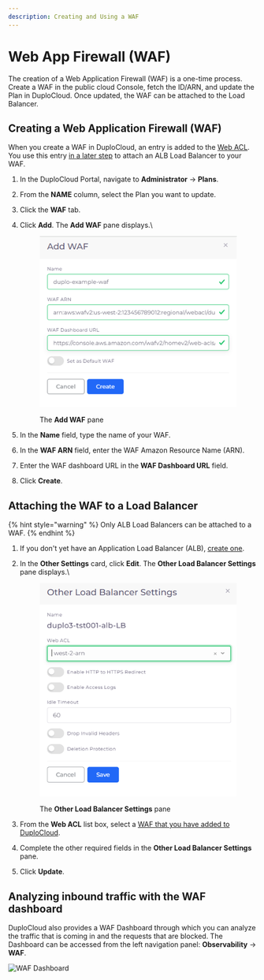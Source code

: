 ```yaml
---
description: Creating and Using a WAF
---
```


# Web App Firewall (WAF)

The creation of a Web Application Firewall (WAF) is a one-time process. Create a WAF in the public cloud Console, fetch the ID/ARN, and update the Plan in DuploCloud. Once updated, the WAF can be attached to the Load Balancer.&#x20;

## Creating a Web Application Firewall (WAF)

When you create a WAF in DuploCloud, an entry is added to the [Web ACL](https://docs.aws.amazon.com/waf/latest/developerguide/web-acl.html). You use this entry [in a later step](web-application-firewall-waf.md#attaching-the-waf-to-a-load-balancer) to attach an ALB Load Balancer to your WAF.

1. In the DuploCloud Portal, navigate to **Administrator** -> **Plans**.&#x20;
2. From the **NAME** column, select the Plan you want to update.
3. Click the **WAF** tab.
4.  Click **Add**. The **Add WAF** pane displays.\


    <div align="left"><figure><img src="../.gitbook/assets/Screenshot (397).png" alt=""><figcaption><p>The <strong>Add WAF</strong> pane</p></figcaption></figure></div>
5. In the **Name** field, type the name of your WAF.
6. In the **WAF ARN** field, enter the WAF Amazon Resource Name (ARN).
7. Enter the WAF dashboard URL in the **WAF Dashboard URL** field.&#x20;
8. Click **Create**.

## Attaching the WAF to a Load Balancer

{% hint style="warning" %}
Only ALB Load Balancers can be attached to a WAF.
{% endhint %}

1. If you don't yet have an Application Load Balancer (ALB), [create one](../overview/aws-services/load-balancers/#adding-a-load-balancer).
2.  In the **Other Settings** card, click **Edit**. The **Other Load Balancer Settings** pane displays.\


    <div align="left"><figure><img src="../.gitbook/assets/Screenshot (273) (1).png" alt="" width="407"><figcaption><p>The <strong>Other Load Balancer Settings</strong> pane</p></figcaption></figure></div>
3. From the **Web ACL** list box, select a [WAF that you have added to DuploCloud](web-application-firewall-waf.md#creating-a-web-application-firewall-waf).&#x20;
4. Complete the other required fields in the **Other Load Balancer Settings** pane.
5. Click **Update**.

## Analyzing inbound traffic with the WAF dashboard <a href="#id-1-toc-title" id="id-1-toc-title"></a>

DuploCloud also provides a WAF Dashboard through which you can analyze the traffic that is coming in and the requests that are blocked. The Dashboard can be accessed from the left navigation panel: **Observability** -> **WAF**.

![WAF Dashboard](<../.gitbook/assets/waf (1).png>)

